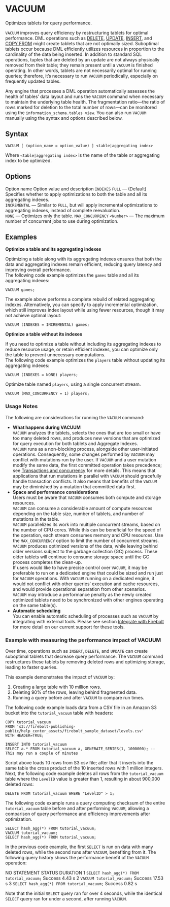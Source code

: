 # [](#vacuum)VACUUM

Optimizes tablets for query performance.

`VACUUM` improves query efficiency by restructuring tablets for optimal performance. DML operations such as [DELETE](/sql_reference/commands/data-management/delete.html), [UPDATE](/sql_reference/commands/data-management/update.html), [INSERT](/sql_reference/commands/data-management/insert.html), and [COPY FROM](/sql_reference/commands/data-management/copy-from.html) might create tablets that are not optimally sized. Suboptimal tablets occur because DML efficiently utilizes resources in proportion to the cardinality of the data being inserted. In addition to standard SQL operations, tuples that are deleted by an update are not always physically removed from their table; they remain present until a `VACUUM` is finished operating. In other words, tablets are not necessarily optimal for running queries; therefore, it’s necessary to run `VACUUM` periodically, especially on frequently updated tables.

Any engine that processes a DML operation automatically assesses the health of tables’ data layout and runs the `VACUUM` command when necessary to maintain the underlying table health. The fragmentation ratio—the ratio of rows marked for deletion to the total number of rows—can be monitored using the `information_schema.tables view`. You can also run `VACUUM` manually using the syntax and options described below.

## [](#syntax)Syntax

```
VACUUM [ (option_name = option_value) ] <table|aggregating index>
```

Where `<table|aggregating index>` is the name of the table or aggregating index to be optimized.

## [](#options)Options

Option name Option value and description `INDEXES` `FULL` — (Default) Specifies whether to apply optimizations to both the table and all its aggregating indexes.  
`INCREMENTAL` — Similar to `FULL`, but will apply incremental optimizations to aggregating indexes, instead of complete reevaluation.  
`NONE` — Optimizes only the table. `MAX_CONCURRENCY` `<Number>` — The maximum number of concurrent jobs to use during optimization.

## [](#examples)Examples

**Optimize a table and its aggregating indexes**

Optimizing a table along with its aggregating indexes ensures that both the data and aggregating indexes remain efficient, reducing query latency and improving overall performance.  
The following code example optimizes the `games` table and all its aggregating indexes:

```
VACUUM games;
```

The example above performs a complete rebuild of related aggregating indexes. Alternatively, you can specify to apply incremental optimization, which still improves index layout while using fewer resources, though it may not achieve optimal layout:

```
VACUUM (INDEXES = INCREMENTAL) games;
```

**Optimize a table without its indexes**

If you need to optimize a table without including its aggregating indexes to reduce resource usage, or retain efficient indexes, you can optimize only the table to prevent unnecessary computations.  
The following code example optimizes the `players` table without updating its aggregating indexes:

```
VACUUM (INDEXES = NONE) players;
```

Optimize table named `players`, using a single concurrent stream.

```
VACUUM (MAX_CONCURRENCY = 1) players;
```

### [](#usage-notes)Usage Notes

The following are considerations for running the `VACUUM` command:

- **What happens during VACUUM**  
  `VACUUM` analyzes the tablets, selects the ones that are too small or have too many deleted rows, and produces new versions that are optimized for query execution for both tablets and Aggregate Indexes.  
  `VACUUM` runs as a non-blocking process, alongside other user-initiated operations. Consequently, some changes performed by `VACUUM` may conflict with mutations run by the user. If `VACUUM` and a user mutation modify the same data, the first committed operation takes precedence; see [Transactions and concurrency](/Overview/data-management.html#transactions-and-concurrency) for more details. This means that applications that run mutations in parallel with `VACUUM` should gracefully handle transaction conflicts. It also means that benefits of the `VACUUM` may be diminished by a mutation that committed data first.
- **Space and performance considerations**  
  Users must be aware that `VACUUM` consumes both compute and storage resources.  
  `VACUUM` can consume a considerable amount of compute resources depending on the table size, number of tablets, and number of mutations in the table.  
  `VACUUM` parallelizes its work into multiple concurrent streams, based on the number of CPU cores. While this can be beneficial for the speed of the operation, each stream consumes memory and CPU resources. Use the `MAX_CONCURRENCY` option to limit the number of concurrent streams.  
  `VACUUM` produces optimized versions of the data, while leaving behind older versions subject to the garbage collection (GC) process. These older tablets will continue to consume storage space until the GC process completes the clean-up.  
  If users would like to have precise control over `VACUUM`, it may be preferable to run on a dedicated engine that could be sized and run just for `VACUUM` operations. With `VACUUM` running on a dedicated engine, it would not conflict with other queries’ execution and cache resources, and would provide operational separation from other scenarios.  
  `VACUUM` may introduce a performance penalty as the newly created optimized tablets need to be synchronized with other engines operating on the same table(s).
- **Automatic scheduling**  
  You can enable automatic scheduling of processes such as `VACUUM` by integrating with external tools. Please see section [Integrate with Firebolt](/Guides/integrations/integrations.html) for more detail on our current support for these tools.

### [](#example-with-measuring-the-performance-impact-of-vacuum)Example with measuring the performance impact of VACUUM

Over time, operations such as `INSERT`, `DELETE`, and `UPDATE` can create suboptimal tablets that decrease query performance. The `VACUUM` command restructures these tablets by removing deleted rows and optimizing storage, leading to faster queries.

This example demonstrates the impact of `VACUUM` by:

1. Creating a large table with 10 million rows.
2. Deleting 90% of the rows, leaving behind fragmented data.
3. Running a query before and after `VACUUM` to compare run times.

The following code example loads data from a CSV file in an Amazon S3 bucket into the `tutorial_vacuum` table with headers:

```
COPY tutorial_vacuum
FROM 's3://firebolt-publishing-public/help_center_assets/firebolt_sample_dataset/levels.csv'
WITH HEADER=TRUE;

INSERT INTO tutorial_vacuum
SELECT a.* FROM tutorial_vacuum a, GENERATE_SERIES(1, 1000000); -- This may run a couple of minutes
```

Script above loads 10 rows from S3 csv file; after that it inserts into the same table the cross product of the 10 inserted rows with 1 million integers. Next, the following code example deletes all rows from the `tutorial_vacuum` table where the `LevelID` value is greater than 1, resulting in about 900,000 deleted rows:

```
DELETE FROM tutorial_vacuum WHERE "LevelID" > 1;
```

The following code example runs a query computing checksum of the entire `tutorial_vacuum` table before and after performing `VACUUM`, allowing a comparison of query performance and efficiency improvements after optimization.

```
SELECT hash_agg(*) FROM tutorial_vacuum;
VACUUM tutorial_vacuum;
SELECT hash_agg(*) FROM tutorial_vacuum;
```

In the previous code example, the first `SELECT` is run on data with many deleted rows, while the second runs after `VACUUM`, benefiting from it. The following query history shows the performance benefit of the `VACUUM` operation:

NO STATEMENT STATUS DURATION 1 `SELECT hash_agg(*) FROM tutorial_vacuum;` Success 4.43 s 2 `VACUUM tutorial_vacuum;` Success 17.53 s 3 `SELECT hash_agg(*) FROM tutorial_vacuum;` Success 0.82 s

Note that the initial `SELECT` query ran for over 4 seconds, while the identical `SELECT` query ran for under a second, after running `VACUUM`.